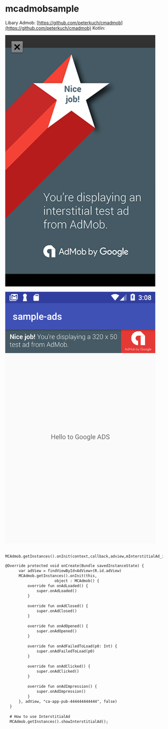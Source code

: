 # mcadmobsample

Libary Admob: [https://github.com/peterkuch/cmadmob](https://github.com/peterkuch/cmadmob)
Kotlin: 

![Preview](https://raw.githubusercontent.com/peterkuch/mcadmobsample/master/one.png)

![Preview](https://raw.githubusercontent.com/peterkuch/mcadmobsample/master/two.png)

  ```
   MCAdmob.getInstances().onInit(context,callback,adview,mInterstitialAd_id,lived)
  ```
  ```
  @Override protected void onCreate(Bundle savedInstanceState) {
        var adView = findViewById<AdView>(R.id.adView)
        MCAdmob.getInstances().onInit(this,
                        object : MCAdmob() {
            override fun onAdLoaded() {
                super.onAdLoaded()
            }

            override fun onAdClosed() {
                super.onAdClosed()
            }

            override fun onAdOpened() {
                super.onAdOpened()
            }

            override fun onAdFailedToLoad(p0: Int) {
                super.onAdFailedToLoad(p0)
            }

            override fun onAdClicked() {
                super.onAdClicked()
            }

            override fun onAdImpression() {
                super.onAdImpression()
            }
        }, adView, "ca-app-pub-444444444444", false)
    }

    # How to use InterstitialAd
    MCAdmob.getInstances().showInterstitialAd();
